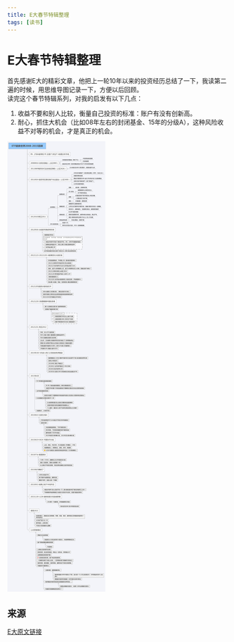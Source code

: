 ```yaml
---
title: E大春节特辑整理
tags: [读书]
---
```

# E大春节特辑整理

首先感谢E大的精彩文章，他把上一轮10年以来的投资经历总结了一下，我读第二遍的时候，用思维导图记录一下，方便以后回顾。   
读完这个春节特辑系列，对我的启发有以下几点：
1. 收益不要和别人比较，衡量自己投资的标准：账户有没有创新高。
2. 耐心，抓住大机会（比如08年左右的封闭基金、15年的分级A），这种风险收益不对等的机会，才是真正的机会。








![ETF拯救世界2008-2015回顾](/images/ETF拯救世界2008-2015回顾.svg)<br/>

## 来源
[E大原文链接](http://mp.weixin.qq.com/mp/homepage?__biz=MzIwMTIzNDMwNA==&hid=3&sn=c16083fb3f76a626af39d4fa5a99d6c6&scene=18#wechat_redirect)